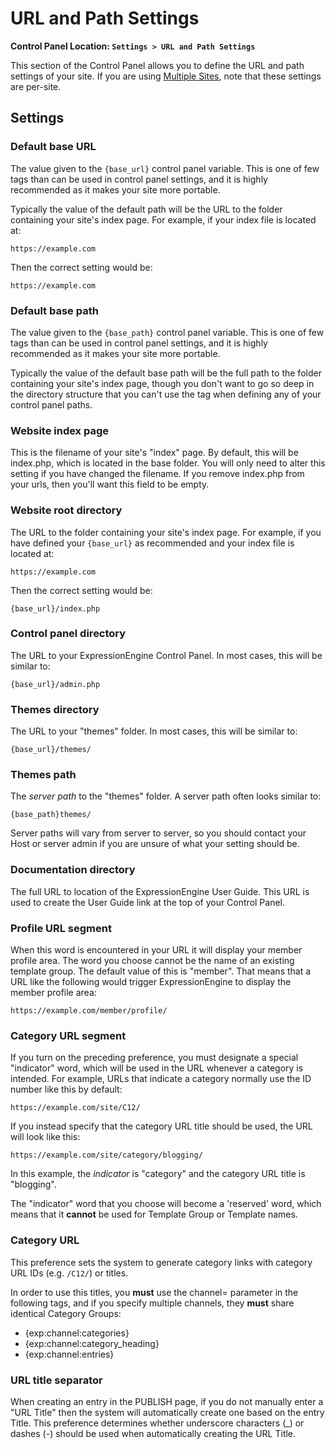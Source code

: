 <!--
    This source file is part of the open source project
    ExpressionEngine User Guide (https://github.com/ExpressionEngine/ExpressionEngine-User-Guide)

    @link      https://expressionengine.com/
    @copyright Copyright (c) 2003-2019, EllisLab Corp. (https://ellislab.com)
    @license   https://expressionengine.com/license Licensed under Apache License, Version 2.0
-->

# URL and Path Settings

**Control Panel Location: `Settings > URL and Path Settings`**

This section of the Control Panel allows you to define the URL and path settings of your site. If you are using [Multiple Sites](msm/overview.md), note that these settings are per-site.

## Settings

### Default base URL

The value given to the `{base_url}` control panel variable. This is one of few tags than can be used in control panel settings, and it is highly recommended as it makes your site more portable.

Typically the value of the default path will be the URL to the folder containing your site's index page. For example, if your index file is located at:

    https://example.com

Then the correct setting would be:

    https://example.com

### Default base path

The value given to the `{base_path}` control panel variable. This is one of few tags than can be used in control panel settings, and it is highly recommended as it makes your site more portable.

Typically the value of the default base path will be the full path to the folder containing your site's index page, though you don't want to go so deep in the directory structure that you can't use the tag when defining any of your control panel paths.

### Website index page

This is the filename of your site's "index" page. By default, this will be index.php, which is located in the base folder. You will only need to alter this setting if you have changed the filename. If you remove index.php from your urls, then you'll want this field to be empty.

### Website root directory

The URL to the folder containing your site's index page. For example, if you have defined your `{base_url}` as recommended and your index file is located at:

    https://example.com

Then the correct setting would be:

    {base_url}/index.php

### Control panel directory

The URL to your ExpressionEngine Control Panel. In most cases, this will be similar to:

    {base_url}/admin.php

### Themes directory

The URL to your "themes" folder. In most cases, this will be similar to:

    {base_url}/themes/

### Themes path

The _server path_ to the "themes" folder. A server path often looks similar to:

    {base_path}themes/

Server paths will vary from server to server, so you should contact your Host or server admin if you are unsure of what your setting should be.

### Documentation directory

The full URL to location of the ExpressionEngine User Guide. This URL is used to create the User Guide link at the top of your Control Panel.

### Profile URL segment

When this word is encountered in your URL it will display your member profile area. The word you choose cannot be the name of an existing template group. The default value of this is "member". That means that a URL like the following would trigger ExpressionEngine to display the member profile area:

    https://example.com/member/profile/

### Category URL segment

If you turn on the preceding preference, you must designate a special "indicator" word, which will be used in the URL whenever a category is intended. For example, URLs that indicate a category normally use the ID number like this by default:

    https://example.com/site/C12/

If you instead specify that the category URL title should be used, the URL will look like this:

    https://example.com/site/category/blogging/

In this example, the _indicator_ is "category" and the category URL title is "blogging".

The "indicator" word that you choose will become a 'reserved' word, which means that it **cannot** be used for Template Group or Template names.

### Category URL

This preference sets the system to generate category links with category URL IDs (e.g. `/C12/`) or titles.

In order to use this titles, you **must** use the channel= parameter in the following tags, and if you specify multiple channels, they **must** share identical Category Groups:

- {exp:channel:categories}
- {exp:channel:category_heading}
- {exp:channel:entries}

### URL title separator

When creating an entry in the PUBLISH page, if you do not manually enter a "URL Title" then the system will automatically create one based on the entry Title. This preference determines whether underscore characters (\_) or dashes (-) should be used when automatically creating the URL Title.
